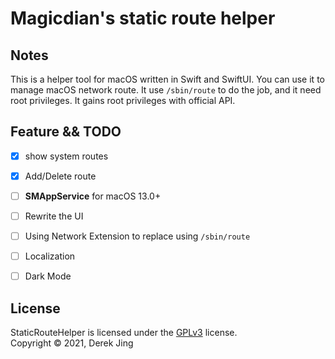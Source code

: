 # Magicdian's static route helper

## Notes

This is a helper tool for macOS written in Swift and SwiftUI. You can use it to manage macOS network route. It use `/sbin/route` to do the job, and it need root privileges. It gains root privileges with official API.

## Feature && TODO

- [x] show system routes
- [x] Add/Delete route
- [ ] **SMAppService** for macOS 13.0+
- [ ] Rewrite the UI
- [ ] Using Network Extension  to replace using `/sbin/route`
- [ ] Localization
- [ ] Dark Mode



License
-------

StaticRouteHelper is licensed under the [GPLv3](./LICENSE) license.  
Copyright &copy; 2021, Derek Jing

